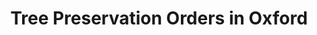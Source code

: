 ---
schema: default
title: 'Tree Preservation Orders in Oxford '
organization: Oxford City Council
notes: Full INSPIRE dataset on data.gov.uk
resources:
  - name: Tree Preservation Orders in Oxford INSPIRE dataset
    url: >-
      https://data.gov.uk/dataset/tree-preservation-orders-in-oxford-city-council-administrative-area1
    format: html
license: 'https://www.nationalarchives.gov.uk/doc/open-government-licence/version/3/'
category:
  - Environment
  - Land and Property
maintainer: Oxford City Council
maintainer_email: opendata@oxford.gov.uk
---